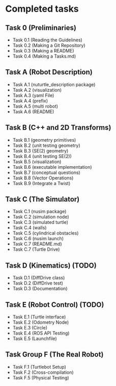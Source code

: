 # Completed tasks

## Task 0 (Preliminaries)
* Task 0.1 (Reading the Guidelines)
* Task 0.2 (Making a Git Repository)
* Task 0.3 (Making a README)
* Task 0.4 (Making a Tasks.md)

## Task A (Robot Description)
* Task A.1 (nuturtle_description package)
* Task A.2 (visualization)
* Task A.3 (yaml File)
* Task A.4 (prefix)
* Task A.5 (multi robot)
* Task A.6 (README)

## Task B (C++ and 2D Transforms)
* Task B.1 (geometry primitives)
* Task B.2 (unit testing geometry)
* Task B.3 (SE(2) geometry)
* Task B.4 (unit testing SE(2))
* Task B.5 (visualization)
* Task B.6 (executable implementation)
* Task B.7 (conceptual questions)
* Task B.8 (Vector Operations)
* Task B.9 (Integrate a Twist)

## Task C (The Simulator)
* Task C.1 (nusim package)
* Task C.2 (simulation node)
* Task C.3 (simulated turtle)
* Task C.4 (walls)
* Task C.5 (cylindrical obstacles)
* Task C.6 (nusim launch)
* Task C.7 (README.md)
* Task C.7 (Turtle Drive)

## Task D (Kinematics) (TODO)
* Task D.1 (DiffDrive class)
* Task D.2 (DiffDrive test)
* Task D.3 (Documentation)

## Task E (Robot Control) (TODO)
* Task E.1 (Turtle interface)
* Task E.2 (Odometry Node)
* Task E.3 (Circle)
* Task E.4 (ROS API Testing)
* Task E.5 (Launchfile)

## Task Group F (The Real Robot)
* Task F.1 (Turtlebot Setup)
* Task F.2 (Cross-compilation)
* Task F.5 (Physical Testing)

